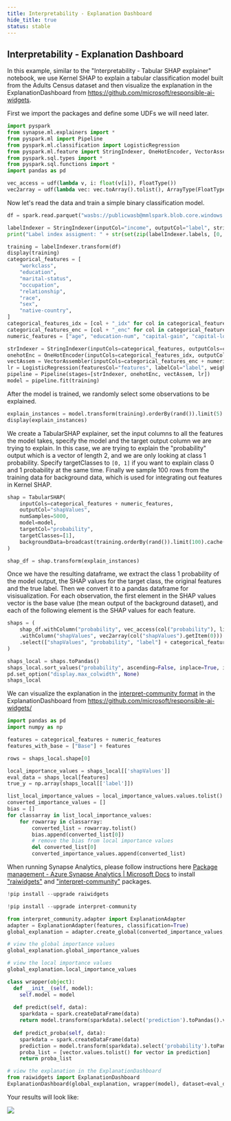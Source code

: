 ```yaml
---
title: Interpretability - Explanation Dashboard
hide_title: true
status: stable
---
```

## Interpretability - Explanation Dashboard

In this example, similar to the "Interpretability - Tabular SHAP explainer" notebook, we use Kernel SHAP to explain a tabular classification model built from the Adults Census dataset and then visualize the explanation in the ExplanationDashboard from https://github.com/microsoft/responsible-ai-widgets.

First we import the packages and define some UDFs we will need later.


```python
import pyspark
from synapse.ml.explainers import *
from pyspark.ml import Pipeline
from pyspark.ml.classification import LogisticRegression
from pyspark.ml.feature import StringIndexer, OneHotEncoder, VectorAssembler
from pyspark.sql.types import *
from pyspark.sql.functions import *
import pandas as pd

vec_access = udf(lambda v, i: float(v[i]), FloatType())
vec2array = udf(lambda vec: vec.toArray().tolist(), ArrayType(FloatType()))
```

Now let's read the data and train a simple binary classification model.


```python
df = spark.read.parquet("wasbs://publicwasb@mmlspark.blob.core.windows.net/AdultCensusIncome.parquet")

labelIndexer = StringIndexer(inputCol="income", outputCol="label", stringOrderType="alphabetAsc").fit(df)
print("Label index assigment: " + str(set(zip(labelIndexer.labels, [0, 1]))))

training = labelIndexer.transform(df)
display(training)
categorical_features = [
    "workclass",
    "education",
    "marital-status",
    "occupation",
    "relationship",
    "race",
    "sex",
    "native-country",
]
categorical_features_idx = [col + "_idx" for col in categorical_features]
categorical_features_enc = [col + "_enc" for col in categorical_features]
numeric_features = ["age", "education-num", "capital-gain", "capital-loss", "hours-per-week"]

strIndexer = StringIndexer(inputCols=categorical_features, outputCols=categorical_features_idx)
onehotEnc = OneHotEncoder(inputCols=categorical_features_idx, outputCols=categorical_features_enc)
vectAssem = VectorAssembler(inputCols=categorical_features_enc + numeric_features, outputCol="features")
lr = LogisticRegression(featuresCol="features", labelCol="label", weightCol="fnlwgt")
pipeline = Pipeline(stages=[strIndexer, onehotEnc, vectAssem, lr])
model = pipeline.fit(training)
```

After the model is trained, we randomly select some observations to be explained.


```python
explain_instances = model.transform(training).orderBy(rand()).limit(5).repartition(200).cache()
display(explain_instances)
```

We create a TabularSHAP explainer, set the input columns to all the features the model takes, specify the model and the target output column we are trying to explain. In this case, we are trying to explain the "probability" output which is a vector of length 2, and we are only looking at class 1 probability. Specify targetClasses to `[0, 1]` if you want to explain class 0 and 1 probability at the same time. Finally we sample 100 rows from the training data for background data, which is used for integrating out features in Kernel SHAP.


```python
shap = TabularSHAP(
    inputCols=categorical_features + numeric_features,
    outputCol="shapValues",
    numSamples=5000,
    model=model,
    targetCol="probability",
    targetClasses=[1],
    backgroundData=broadcast(training.orderBy(rand()).limit(100).cache()),
)

shap_df = shap.transform(explain_instances)

```

Once we have the resulting dataframe, we extract the class 1 probability of the model output, the SHAP values for the target class, the original features and the true label. Then we convert it to a pandas dataframe for visisualization.
For each observation, the first element in the SHAP values vector is the base value (the mean output of the background dataset), and each of the following element is the SHAP values for each feature.


```python
shaps = (
    shap_df.withColumn("probability", vec_access(col("probability"), lit(1)))
    .withColumn("shapValues", vec2array(col("shapValues").getItem(0)))
    .select(["shapValues", "probability", "label"] + categorical_features + numeric_features)
)

shaps_local = shaps.toPandas()
shaps_local.sort_values("probability", ascending=False, inplace=True, ignore_index=True)
pd.set_option("display.max_colwidth", None)
shaps_local
```

We can visualize the explanation in the [interpret-community format](https://github.com/interpretml/interpret-community) in the ExplanationDashboard from https://github.com/microsoft/responsible-ai-widgets/


```python
import pandas as pd
import numpy as np

features = categorical_features + numeric_features
features_with_base = ["Base"] + features

rows = shaps_local.shape[0]

local_importance_values = shaps_local[['shapValues']]
eval_data = shaps_local[features]
true_y = np.array(shaps_local[['label']])
```


```python
list_local_importance_values = local_importance_values.values.tolist()
converted_importance_values = []
bias = []
for classarray in list_local_importance_values:
    for rowarray in classarray:
        converted_list = rowarray.tolist()
        bias.append(converted_list[0])
        # remove the bias from local importance values
        del converted_list[0]
        converted_importance_values.append(converted_list)
```

When running Synapse Analytics, please follow instructions here [Package management - Azure Synapse Analytics | Microsoft Docs](https://docs.microsoft.com/en-us/azure/synapse-analytics/spark/apache-spark-azure-portal-add-libraries) to install ["raiwidgets"](https://pypi.org/project/raiwidgets/) and ["interpret-community"](https://pypi.org/project/interpret-community/) packages.


```python
!pip install --upgrade raiwidgets
```


```python
!pip install --upgrade interpret-community
```


```python
from interpret_community.adapter import ExplanationAdapter
adapter = ExplanationAdapter(features, classification=True)
global_explanation = adapter.create_global(converted_importance_values, eval_data, expected_values=bias)
```


```python
# view the global importance values
global_explanation.global_importance_values
```


```python
# view the local importance values
global_explanation.local_importance_values
```


```python
class wrapper(object):
  def __init__(self, model):
    self.model = model
  
  def predict(self, data):
    sparkdata = spark.createDataFrame(data)
    return model.transform(sparkdata).select('prediction').toPandas().values.flatten().tolist()
  
  def predict_proba(self, data):
    sparkdata = spark.createDataFrame(data)
    prediction = model.transform(sparkdata).select('probability').toPandas().values.flatten().tolist()
    proba_list = [vector.values.tolist() for vector in prediction]
    return proba_list
```


```python
# view the explanation in the ExplanationDashboard
from raiwidgets import ExplanationDashboard
ExplanationDashboard(global_explanation, wrapper(model), dataset=eval_data, true_y=true_y)
```

Your results will look like:

<img src="https://mmlspark.blob.core.windows.net/graphics/rai-dashboard.png" />
